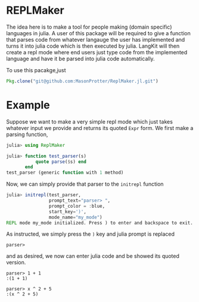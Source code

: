 
# REPLMaker
The idea here is to make a tool for people making (domain specific) languages in julia. 
A user of this package will be required to give a function that parses code from whatever langauge the user has 
implemented and turns it into julia code which is then executed by julia. LangKit will then create a repl mode where end users 
just type code from the implemented language and have it be parsed into julia code automatically. 

To use this pacakge,just
```julia
Pkg.clone("git@github.com:MasonProtter/ReplMaker.jl.git")
```

# Example
Suppose we want to make a very simple repl mode which just takes whatever input we provide and returns its
quoted `Expr` form. We first make a parsing function,

```julia
julia> using ReplMaker

julia> function test_parser(s)
           quote parse($s) end
       end
test_parser (generic function with 1 method)
```

Now, we can simply provide that parser to the `initrepl` function

```julia
julia> initrepl(test_parser, 
                prompt_text="parser> ",
                prompt_color = :blue, 
                start_key=')', 
                mode_name="my_mode")
REPL mode my_mode initialized. Press ) to enter and backspace to exit.
```

As instructed, we simply press the `)` key and julia prompt is replaced
```
parser>  
```
and as desired, we now can enter julia code and be showed its quoted version.
```
parser> 1 + 1
:(1 + 1)

parser> x ^ 2 + 5
:(x ^ 2 + 5)
```

